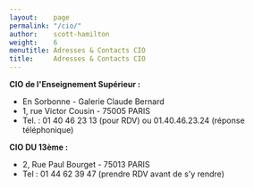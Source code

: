 ```yaml
---
layout:    page
permalink: "/cio/"
author:    scott-hamilton 
weight:    6
menutitle: Adresses & Contacts CIO
title:     Adresses & Contacts CIO
---
```


**CIO de l'Enseignement Supérieur :**
 - En Sorbonne - Galerie Claude Bernard
 - 1, rue Victor Cousin - 75005 PARIS
 - Tel. : 01 40 46 23 13 (pour RDV) ou 01.40.46.23.24 (réponse téléphonique)

**CIO DU 13ème :**
 - 2, Rue Paul Bourget - 75013 PARIS
 - Tel  : 01 44 62 39 47 (prendre RDV avant de s'y rendre)
